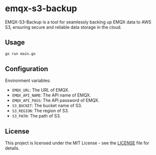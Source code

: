 # emqx-s3-backup

EMQX-S3-Backup is a tool for seamlessly backing up EMQX data to AWS S3, ensuring secure and reliable data storage in the cloud.

## Usage

```bash
go run main.go
```

## Configuration

Environment variables:

- `EMQX_URL`: The URL of EMQX.
- `EMQX_API_NAME`: The API name of EMQX.
- `EMQX_API_PASS`: The API password of EMQX.
- `S3_BUCKET`: The bucket name of S3.
- `S3_REGION`: The region of S3.
- `S3_PATH`: The path of S3.
## License

This project is licensed under the MIT License - see the [LICENSE](LICENSE) file for details.
